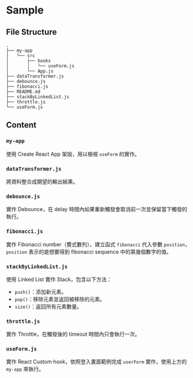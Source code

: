 # Sample

## File Structure

```
.
├── my-app
│   └── src
│       ├── hooks
│       │   └── useForm.js
│       └── App.js
├── dataTransformer.js
├── debounce.js
├── fibonacci.js
├── README.md
├── stackByLinkedList.js
├── throttle.js
└── useForm.js
```

## Content

### `my-app`

使用 Create React App 架設，用以檢視 `useForm` 的實作。

### `dataTransformer.js`

將資料整合成期望的輸出結果。

### `debounce.js`

實作 Debounce，在 delay 時間內如果重新觸發會取消前一次並保留當下觸發的執行。

### `fibonacci.js`

實作 Fibonacci number（費式數列），建立函式 `fibonacci` 代入參數 `position`，`position` 表示的是想要得到 fibonacci sequence 中的第幾個數字的值。

### `stackByLinkedList.js`

使用 Linked List 實作 Stack，包含以下方法：

- `push()`：添加新元素。
- `pop()`：移除元素並返回被移除的元素。
- `size()`：返回所有元素數量。

### `throttle.js`

實作 Throttle，在觸發後的 timeout 時間內只會執行一次。

### `useForm.js`

實作 React Custom hook，依照登入畫面範例完成 `userForm` 實作，使用上方的 `my-app` 來執行。
